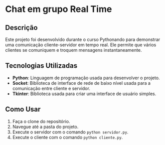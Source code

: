# Chat em grupo Real Time

## Descrição

Este projeto foi desenvolvido durante o curso Pythonando para demonstrar uma comunicação cliente-servidor em tempo real. Ele permite que vários clientes se comuniquem e troquem mensagens instantaneamente.

## Tecnologias Utilizadas

- **Python**: Linguagem de programação usada para desenvolver o projeto.
- **Socket**: Biblioteca de interface de rede de baixo nível usada para a comunicação entre cliente e servidor.
- **Tkinter**: Biblioteca usada para criar uma interface de usuário simples.

## Como Usar

1. Faça o clone do repositório.
2. Navegue até a pasta do projeto.
3. Execute o servidor com o comando `python servidor.py`.
4. Execute o cliente com o comando `python cliente.py`.